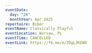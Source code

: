 ```yaml
---
eventDate:
  day: "26"
  monthYear: Apr 2025
repertoire: Biber
eventName: Classically Playful
eventLocation: Warsaw, PL
eventTime: CANCELLED
eventLink: https://fb.me/e/2DgL3KEWO
---
```

